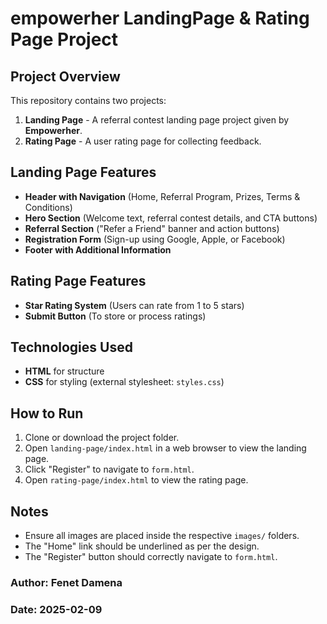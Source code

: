 # empowerher LandingPage & Rating Page Project

## Project Overview
This repository contains two projects:
1. **Landing Page** - A referral contest landing page project given by **Empowerher**.
2. **Rating Page** - A user rating page for collecting feedback.

## Landing Page Features
- **Header with Navigation** (Home, Referral Program, Prizes, Terms & Conditions)
- **Hero Section** (Welcome text, referral contest details, and CTA buttons)
- **Referral Section** ("Refer a Friend" banner and action buttons)
- **Registration Form** (Sign-up using Google, Apple, or Facebook)
- **Footer with Additional Information**

## Rating Page Features
- **Star Rating System** (Users can rate from 1 to 5 stars)
- **Submit Button** (To store or process ratings)

## Technologies Used
- **HTML** for structure
- **CSS** for styling (external stylesheet: `styles.css`)


## How to Run
1. Clone or download the project folder.
2. Open `landing-page/index.html` in a web browser to view the landing page.
3. Click "Register" to navigate to `form.html`.
4. Open `rating-page/index.html` to view the rating page.

## Notes
- Ensure all images are placed inside the respective `images/` folders.
- The "Home" link should be underlined as per the design.
- The "Register" button should correctly navigate to `form.html`.



### Author: Fenet Damena
### Date: 2025-02-09

